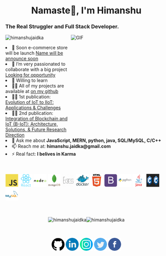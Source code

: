 <h1 align="center">Namaste🙏, I'm Himanshu</h1>
<h3 align="left">The Real Struggler and Full Stack Developer.</h3>
<img align="right" alt="GIF" src="https://media.giphy.com/media/xT9IgzoKnwFNmISR8I/giphy.gif" width="300px" height="300px"/>
<p align="left"> <img src="https://komarev.com/ghpvc/?username=himanshujaidka" alt="himanshujaidka" /> </p>

<li align="left"> 🔭 Soon e-commerce store will be launch <a href="#">Name will be announce soon</a></li>

<li align="left"> 👯 I’m very passionated to collaborate with a big project <a href="#">Looking for opportunity</a></li>

<li align="left"> 🤔 Willing to learn <!--<a href="#">AWS Comprehend</a>--></li>

<li align="left"> 👨‍💻 All of my projects are available at <a href="https://github.com/himanshujaidka">on my github</a></li>

<li align="left"> 👨‍📝 1st publication: <a href="https://papers.ssrn.com/sol3/papers.cfm?abstract_id=3603739">Evolution of IoT to IIoT: Applications & Challenges</a></li>
<li align="left"> 👨‍📝 2nd publication: <a href="https://iopscience.iop.org/article/10.1088/1757-899X/1022/1/012103#:~:text=In%20order%20to%20have%20secure,without%20involving%20any%20third%20party.&text=Both%20the%20technologies%20possess%20a,gives%20futuristic%20direction%20for%20research.">                 Integration of Blockchain and IoT (B-IoT): Architecture, Solutions, & Future Research Direction</a></li>


<li align="left"> 💬 Ask me about <b>JavaScript, MERN, python, java, SQL/MySQL, C/C++</b></li>

<li align="left"> 📫 Reach me at: <b>himanshu.jaidka@gmail.com</b></li>

<li align="left"> ⚡ Real fact: <b>I belives in Karma</b></li><br/><br/>

<p align="left"><img src="https://github.com/himanshujaidka/himanshujaidka/blob/master/readme-img/himanshu-js.svg" alt="js" width="40" height="40"/> <img src="https://github.com/himanshujaidka/himanshujaidka/blob/master/readme-img/himanshu-react.svg" alt="react" width="40" height="40"/> <img src="https://github.com/himanshujaidka/himanshujaidka/blob/master/readme-img/himanshu-node.svg" alt="node" width="40" height="40"/> <img src="https://github.com/himanshujaidka/himanshujaidka/blob/master/readme-img/manshu-mongodb.svg" alt="mongo-db" width="40" height="40"/> 
<img src="https://github.com/himanshujaidka/himanshujaidka/blob/master/readme-img/himanshu-express.jpg" alt="express" width="40" height="40"/> <img src="https://github.com/himanshujaidka/himanshujaidka/blob/master/readme-img/himanshu-docker.svg" alt="docker" width="40" height="40"/> <img src="https://github.com/himanshujaidka/himanshujaidka/blob/master/readme-img/himanshu-html.svg" alt="html5" width="40" height="40"/> <img src="https://github.com/himanshujaidka/himanshujaidka/blob/master/readme-img/himanshu-boot.svg" alt="bootstrap" width="40" height="40"/> <img src="https://github.com/himanshujaidka/himanshujaidka/blob/master/readme-img/himanshu-python.svg" alt="python" width="40" height="40"/> <img src="https://github.com/himanshujaidka/himanshujaidka/blob/master/readme-img/himanshu-java.svg" alt="java" width="40" height="40"/> <img src="https://github.com/himanshujaidka/himanshujaidka/blob/master/readme-img/himanshu-c.png" alt="c/c++" width="40" height="40"/> <img src="https://github.com/himanshujaidka/himanshujaidka/blob/master/readme-img/himanshu-mysql.svg" alt="mysql" width="40" height="40"/> 
<p align="center"><br/><br/> <img src="https://github-readme-stats.vercel.app/api?username=himanshujaidka&show_icons=true" alt="himanshujaidka" /><img src="https://github-readme-stats.vercel.app/api/top-langs/?username=himanshujaidka"alt="himanshujaidka" /> </p>
<br/><br/>

<div align="center">
<a target="_blank" href="https://github.com/himanshujaidka"><img src="https://github.com/himanshujaidka/himanshujaidka/blob/master/readme-img/himanshu-github.png" width="40" /></a>
<a target="_blank" href="https://www.linkedin.com/in/himanshu-jaidka-b39b191a4/"><img src="https://github.com/himanshujaidka/himanshujaidka/blob/master/readme-img/himanshu-linkedin.png" width="40" /></a>
<a target="_blank" href="https://www.instagram.com/himanshujaidka/?hl=en" ><img src="https://github.com/himanshujaidka/himanshujaidka/blob/master/readme-img/himanshu-insta.png" width="40" /></a>
<a target="_blank" href="#https://twitter.com/jaidka27" > <img src="https://github.com/himanshujaidka/himanshujaidka/blob/master/readme-img/himanshu-twitter.png" width="40" /></a>
<a target="_blank" href="https://www.facebook.com/himanshu.jaidka29" ><img src="https://github.com/himanshujaidka/himanshujaidka/blob/master/readme-img/himanshu-fb.png" width="40" /></a>
  </div>


